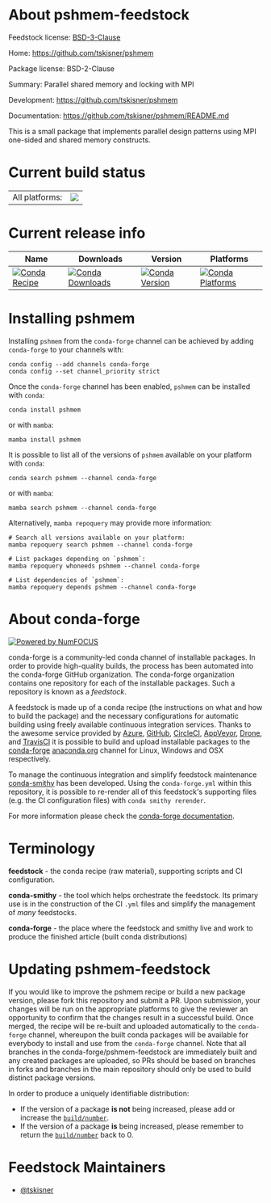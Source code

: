About pshmem-feedstock
======================

Feedstock license: [BSD-3-Clause](https://github.com/conda-forge/pshmem-feedstock/blob/main/LICENSE.txt)

Home: https://github.com/tskisner/pshmem

Package license: BSD-2-Clause

Summary: Parallel shared memory and locking with MPI

Development: https://github.com/tskisner/pshmem

Documentation: https://github.com/tskisner/pshmem/README.md

This is a small package that implements parallel design patterns using MPI
one-sided and shared memory constructs.


Current build status
====================


<table><tr><td>All platforms:</td>
    <td>
      <a href="https://dev.azure.com/conda-forge/feedstock-builds/_build/latest?definitionId=11815&branchName=main">
        <img src="https://dev.azure.com/conda-forge/feedstock-builds/_apis/build/status/pshmem-feedstock?branchName=main">
      </a>
    </td>
  </tr>
</table>

Current release info
====================

| Name | Downloads | Version | Platforms |
| --- | --- | --- | --- |
| [![Conda Recipe](https://img.shields.io/badge/recipe-pshmem-green.svg)](https://anaconda.org/conda-forge/pshmem) | [![Conda Downloads](https://img.shields.io/conda/dn/conda-forge/pshmem.svg)](https://anaconda.org/conda-forge/pshmem) | [![Conda Version](https://img.shields.io/conda/vn/conda-forge/pshmem.svg)](https://anaconda.org/conda-forge/pshmem) | [![Conda Platforms](https://img.shields.io/conda/pn/conda-forge/pshmem.svg)](https://anaconda.org/conda-forge/pshmem) |

Installing pshmem
=================

Installing `pshmem` from the `conda-forge` channel can be achieved by adding `conda-forge` to your channels with:

```
conda config --add channels conda-forge
conda config --set channel_priority strict
```

Once the `conda-forge` channel has been enabled, `pshmem` can be installed with `conda`:

```
conda install pshmem
```

or with `mamba`:

```
mamba install pshmem
```

It is possible to list all of the versions of `pshmem` available on your platform with `conda`:

```
conda search pshmem --channel conda-forge
```

or with `mamba`:

```
mamba search pshmem --channel conda-forge
```

Alternatively, `mamba repoquery` may provide more information:

```
# Search all versions available on your platform:
mamba repoquery search pshmem --channel conda-forge

# List packages depending on `pshmem`:
mamba repoquery whoneeds pshmem --channel conda-forge

# List dependencies of `pshmem`:
mamba repoquery depends pshmem --channel conda-forge
```


About conda-forge
=================

[![Powered by
NumFOCUS](https://img.shields.io/badge/powered%20by-NumFOCUS-orange.svg?style=flat&colorA=E1523D&colorB=007D8A)](https://numfocus.org)

conda-forge is a community-led conda channel of installable packages.
In order to provide high-quality builds, the process has been automated into the
conda-forge GitHub organization. The conda-forge organization contains one repository
for each of the installable packages. Such a repository is known as a *feedstock*.

A feedstock is made up of a conda recipe (the instructions on what and how to build
the package) and the necessary configurations for automatic building using freely
available continuous integration services. Thanks to the awesome service provided by
[Azure](https://azure.microsoft.com/en-us/services/devops/), [GitHub](https://github.com/),
[CircleCI](https://circleci.com/), [AppVeyor](https://www.appveyor.com/),
[Drone](https://cloud.drone.io/welcome), and [TravisCI](https://travis-ci.com/)
it is possible to build and upload installable packages to the
[conda-forge](https://anaconda.org/conda-forge) [anaconda.org](https://anaconda.org/)
channel for Linux, Windows and OSX respectively.

To manage the continuous integration and simplify feedstock maintenance
[conda-smithy](https://github.com/conda-forge/conda-smithy) has been developed.
Using the ``conda-forge.yml`` within this repository, it is possible to re-render all of
this feedstock's supporting files (e.g. the CI configuration files) with ``conda smithy rerender``.

For more information please check the [conda-forge documentation](https://conda-forge.org/docs/).

Terminology
===========

**feedstock** - the conda recipe (raw material), supporting scripts and CI configuration.

**conda-smithy** - the tool which helps orchestrate the feedstock.
                   Its primary use is in the construction of the CI ``.yml`` files
                   and simplify the management of *many* feedstocks.

**conda-forge** - the place where the feedstock and smithy live and work to
                  produce the finished article (built conda distributions)


Updating pshmem-feedstock
=========================

If you would like to improve the pshmem recipe or build a new
package version, please fork this repository and submit a PR. Upon submission,
your changes will be run on the appropriate platforms to give the reviewer an
opportunity to confirm that the changes result in a successful build. Once
merged, the recipe will be re-built and uploaded automatically to the
`conda-forge` channel, whereupon the built conda packages will be available for
everybody to install and use from the `conda-forge` channel.
Note that all branches in the conda-forge/pshmem-feedstock are
immediately built and any created packages are uploaded, so PRs should be based
on branches in forks and branches in the main repository should only be used to
build distinct package versions.

In order to produce a uniquely identifiable distribution:
 * If the version of a package **is not** being increased, please add or increase
   the [``build/number``](https://docs.conda.io/projects/conda-build/en/latest/resources/define-metadata.html#build-number-and-string).
 * If the version of a package **is** being increased, please remember to return
   the [``build/number``](https://docs.conda.io/projects/conda-build/en/latest/resources/define-metadata.html#build-number-and-string)
   back to 0.

Feedstock Maintainers
=====================

* [@tskisner](https://github.com/tskisner/)

